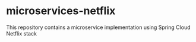 # microservices-netflix
This repository contains a microservice implementation using Spring Cloud Netflix stack
